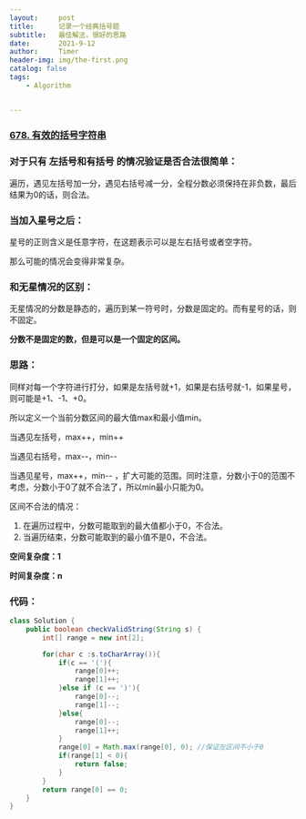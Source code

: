 ```yaml
---
layout:     post
title:      记录一个经典括号题
subtitle:   最佳解法，很好的思路
date:       2021-9-12
author:     Timer
header-img: img/the-first.png
catalog: false
tags:
    - Algorithm


---
```


### [678. 有效的括号字符串](https://leetcode-cn.com/problems/valid-parenthesis-string/ )



### 对于只有 左括号和有括号 的情况验证是否合法很简单：

遍历，遇见左括号加一分，遇见右括号减一分，全程分数必须保持在非负数，最后结果为0的话，则合法。



### 当加入星号之后：

星号的正则含义是任意字符，在这题表示可以是左右括号或者空字符。

那么可能的情况会变得非常复杂。



### 和无星情况的区别：

无星情况的分数是静态的，遍历到某一符号时，分数是固定的。而有星号的话，则不固定。

**分数不是固定的数，但是可以是一个固定的区间。**



### 思路：

同样对每一个字符进行打分，如果是左括号就+1，如果是右括号就-1，如果星号，则可能是+1、-1、+0。

所以定义一个当前分数区间的最大值max和最小值min。

当遇见左括号，max++，min++

当遇见右括号，max--，min--

当遇见星号，max++，min-- ，扩大可能的范围。同时注意，分数小于0的范围不考虑，分数小于0了就不合法了，所以min最小只能为0。

区间不合法的情况：

1. 在遍历过程中，分数可能取到的最大值都小于0，不合法。
2. 当遍历结束，分数可能取到的最小值不是0，不合法。



**空间复杂度：1**

**时间复杂度：n**

### 代码：

```java
class Solution {
    public boolean checkValidString(String s) {
        int[] range = new int[2];

        for(char c :s.toCharArray()){
            if(c == '('){
                range[0]++;
                range[1]++;
            }else if (c == ')'){
                range[0]--;
                range[1]--;
            }else{
                range[0]--;
                range[1]++;
            }
            range[0] = Math.max(range[0], 0); //保证左区间不小于0
            if(range[1] < 0){
                return false;
            }
        }
        return range[0] == 0;
    }
}

```































